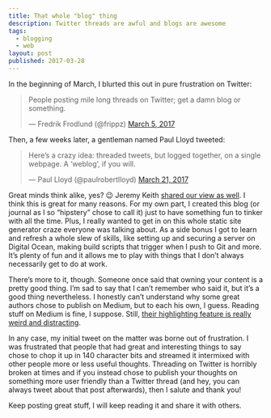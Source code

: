 ```yaml
---
title: That whole "blog" thing
description: Twitter threads are awful and blogs are awesome
tags:
  - blogging
  - web
layout: post
published: 2017-03-28
---
```


In the beginning of March, I blurted this out in pure frustration on Twitter:

<blockquote class="twitter-tweet" data-lang="en"><p lang="en" dir="ltr">People posting mile long threads on Twitter; get a damn blog or something.</p>&mdash; Fredrik Frodlund (@frippz) <a href="https://twitter.com/frippz/status/838412000426348548">March 5, 2017</a></blockquote>

Then, a few weeks later, a gentleman named Paul Lloyd tweeted:

<blockquote class="twitter-tweet" data-lang="en"><p lang="en" dir="ltr">Here’s a crazy idea: threaded tweets, but logged together, on a single webpage. A ‘weblog’, if you will.</p>&mdash; Paul Lloyd (@paulrobertlloyd) <a href="https://twitter.com/paulrobertlloyd/status/844203518777081860">March 21, 2017</a></blockquote>

Great minds think alike, yes? 😉 Jeremy Keith [shared our view as well](https://adactio.com/journal/12059). I think this is great for many reasons. For my own part, I created this blog (or journal as I so “hipstery” chose to call it) just to have something fun to tinker with all the time. Plus, I really wanted to get in on this whole static site generator craze everyone was talking about. As a side bonus I got to learn and refresh a whole slew of skills, like setting up and securing a server on Digital Ocean, making build scripts that trigger when I push to Git and more. It’s plenty of fun and it allows me to play with things that I don’t always necessarily get to do at work.

There’s more to it, though. Someone once said that owning your content is a pretty good thing. I’m sad to say that I can’t remember who said it, but it’s a good thing nevertheless. I honestly can’t understand why some great authors chose to publish on Medium, but to each his own, I guess. Reading stuff on Medium is fine, I suppose. Still, [their highlighting feature is really weird and distracting](https://twitter.com/gruber/status/816798896068456449).

In any case, my initial tweet on the matter was borne out of frustration. I was frustrated that people that had great and interesting things to say chose to chop it up in 140 character bits and streamed it intermixed with other people more or less useful thoughts. Threading on Twitter is horribly broken at times and if you instead chose to publish your thoughts on something more user friendly than a Twitter thread (and hey, you can always tweet about that post afterwards), then I salute and thank you!

Keep posting great stuff, I will keep reading it and share it with others.